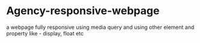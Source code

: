 # Agency-responsive-webpage
a webpage fully responsive using media query and using other element and property like - display, float etc
